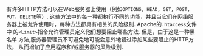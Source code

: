 有许多HTTP方法可以在Web服务器上使用（例如`OPTIONS`，`HEAD`，`GET`，`POST`，
`PUT`，`DELETE`等）. 这些方法中的每一种都执行不同的功能，并且当它们在网络服
务器上被允许使用时，每种方法都具有相关的风险级别. Apache的`.htaccess`文件中
的`<Limit>`指令允许管理员定义他们想要阻止哪些方法. 但是，由于这是一种黑名单
方法,服务器管理员不可避免地可能会意外地错过添加某些要阻止的HTTP方法，
从而增加了应用程序和/或服务器的风险级别.
